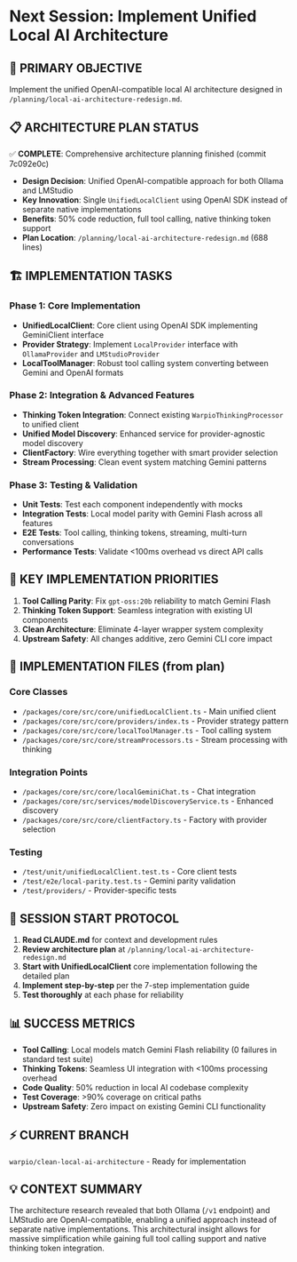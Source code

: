 # Next Session: Implement Unified Local AI Architecture

## 🎯 PRIMARY OBJECTIVE
Implement the unified OpenAI-compatible local AI architecture designed in `/planning/local-ai-architecture-redesign.md`.

## 📋 ARCHITECTURE PLAN STATUS
✅ **COMPLETE**: Comprehensive architecture planning finished (commit 7c092e0c)
- **Design Decision**: Unified OpenAI-compatible approach for both Ollama and LMStudio
- **Key Innovation**: Single `UnifiedLocalClient` using OpenAI SDK instead of separate native implementations
- **Benefits**: 50% code reduction, full tool calling, native thinking token support
- **Plan Location**: `/planning/local-ai-architecture-redesign.md` (688 lines)

## 🏗️ IMPLEMENTATION TASKS

### Phase 1: Core Implementation 
- **UnifiedLocalClient**: Core client using OpenAI SDK implementing GeminiClient interface
- **Provider Strategy**: Implement `LocalProvider` interface with `OllamaProvider` and `LMStudioProvider`
- **LocalToolManager**: Robust tool calling system converting between Gemini and OpenAI formats

### Phase 2: Integration & Advanced Features
- **Thinking Token Integration**: Connect existing `WarpioThinkingProcessor` to unified client
- **Unified Model Discovery**: Enhanced service for provider-agnostic model discovery  
- **ClientFactory**: Wire everything together with smart provider selection
- **Stream Processing**: Clean event system matching Gemini patterns

### Phase 3: Testing & Validation
- **Unit Tests**: Test each component independently with mocks
- **Integration Tests**: Local model parity with Gemini Flash across all features
- **E2E Tests**: Tool calling, thinking tokens, streaming, multi-turn conversations
- **Performance Tests**: Validate <100ms overhead vs direct API calls

## 🔧 KEY IMPLEMENTATION PRIORITIES

1. **Tool Calling Parity**: Fix `gpt-oss:20b` reliability to match Gemini Flash
2. **Thinking Token Support**: Seamless integration with existing UI components  
3. **Clean Architecture**: Eliminate 4-layer wrapper system complexity
4. **Upstream Safety**: All changes additive, zero Gemini CLI core impact

## 📂 IMPLEMENTATION FILES (from plan)

### Core Classes
- `/packages/core/src/core/unifiedLocalClient.ts` - Main unified client
- `/packages/core/src/core/providers/index.ts` - Provider strategy pattern
- `/packages/core/src/core/localToolManager.ts` - Tool calling system
- `/packages/core/src/core/streamProcessors.ts` - Stream processing with thinking

### Integration Points  
- `/packages/core/src/core/localGeminiChat.ts` - Chat integration
- `/packages/core/src/services/modelDiscoveryService.ts` - Enhanced discovery
- `/packages/core/src/core/clientFactory.ts` - Factory with provider selection

### Testing
- `/test/unit/unifiedLocalClient.test.ts` - Core client tests
- `/test/e2e/local-parity.test.ts` - Gemini parity validation
- `/test/providers/` - Provider-specific tests

## 🚀 SESSION START PROTOCOL

1. **Read CLAUDE.md** for context and development rules
2. **Review architecture plan** at `/planning/local-ai-architecture-redesign.md`
3. **Start with UnifiedLocalClient** core implementation following the detailed plan
4. **Implement step-by-step** per the 7-step implementation guide
5. **Test thoroughly** at each phase for reliability

## 📊 SUCCESS METRICS

- **Tool Calling**: Local models match Gemini Flash reliability (0 failures in standard test suite)
- **Thinking Tokens**: Seamless UI integration with <100ms processing overhead  
- **Code Quality**: 50% reduction in local AI codebase complexity
- **Test Coverage**: >90% coverage on critical paths
- **Upstream Safety**: Zero impact on existing Gemini CLI functionality

## ⚡ CURRENT BRANCH
`warpio/clean-local-ai-architecture` - Ready for implementation

## 💡 CONTEXT SUMMARY
The architecture research revealed that both Ollama (`/v1` endpoint) and LMStudio are OpenAI-compatible, enabling a unified approach instead of separate native implementations. This architectural insight allows for massive simplification while gaining full tool calling support and native thinking token integration.